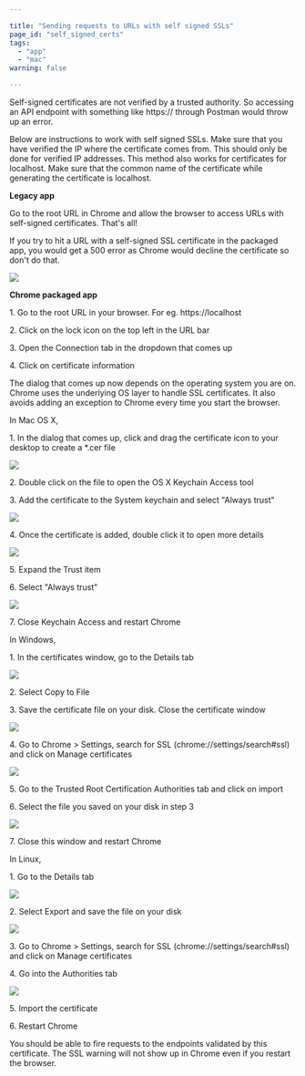```yaml
---

title: "Sending requests to URLs with self signed SSLs"
page_id: "self_signed_certs"
tags: 
  - "app"
  - "mac"
warning: false

---
```


Self-signed certificates are not verified by a trusted authority. So accessing an API endpoint with something like https:// through Postman would throw up an error.

Below are instructions to work with self signed SSLs. Make sure that you have verified the IP where the certificate comes from. This should only be done for verified IP addresses. This method also works for certificates for localhost. Make sure that the common name of the certificate while generating the certificate is localhost.

**Legacy app**

Go to the root URL in Chrome and allow the browser to access URLs with self-signed certificates. That's all!

If you try to hit a URL with a self-signed SSL certificate in the packaged app, you would get a 500 error as Chrome would decline the certificate so don't do that.

[![](https://www.postman.com/img/v1/docs/self_signed_certs/self_signed_certs_1.png)
][0]

**Chrome packaged app**

1\. Go to the root URL in your browser. For eg. https://localhost

2\. Click on the lock icon on the top left in the URL bar

3\. Open the Connection tab in the dropdown that comes up

4\. Click on certificate information

The dialog that comes up now depends on the operating system you are on. Chrome uses the underlying OS layer to handle SSL certificates. It also avoids adding an exception to Chrome every time you start the browser. 

In Mac OS X,

1\. In the dialog that comes up, click and drag the certificate icon to your desktop to create a \*.cer file

[![](https://www.postman.com/img/v1/docs/self_signed_certs/self_signed_certs_2.png)
][1]

2\. Double click on the file to open the OS X Keychain Access tool

3\. Add the certificate to the System keychain and select "Always trust"

[![](https://www.postman.com/img/v1/docs/self_signed_certs/self_signed_certs_3.png)
][2]

4\. Once the certificate is added, double click it to open more details

[![](https://www.postman.com/img/v1/docs/self_signed_certs/self_signed_certs_4.png)
][3]

5\. Expand the Trust item

6\. Select "Always trust"

[![](https://www.postman.com/img/v1/docs/self_signed_certs/self_signed_certs_5.png)
][4]

7\. Close Keychain Access and restart Chrome

In Windows,

1\. In the certificates window, go to the Details tab

[![](https://www.postman.com/img/v1/docs/self_signed_certs/self_signed_certs_6.png)
][5]

2\. Select Copy to File

3\. Save the certificate file on your disk. Close the certificate window

[![](https://www.postman.com/img/v1/docs/self_signed_certs/self_signed_certs_7.png)
][6]

4\. Go to Chrome \> Settings, search for SSL (chrome://settings/search\#ssl) and click on Manage certificates

[![](https://www.postman.com/img/v1/docs/self_signed_certs/self_signed_certs_8.png)
][7]

5\. Go to the Trusted Root Certification Authorities tab and click on import

6\. Select the file you saved on your disk in step 3

[![](https://www.postman.com/img/v1/docs/self_signed_certs/self_signed_certs_9.png)
][8]

7\. Close this window and restart Chrome

In Linux,

1\. Go to the Details tab

[![](https://www.postman.com/img/v1/docs/self_signed_certs/self_signed_certs_10.png)
][9]

2\. Select Export and save the file on your disk

[![](https://www.postman.com/img/v1/docs/self_signed_certs/self_signed_certs_11.png)
][10]

3\. Go to Chrome \> Settings, search for SSL (chrome://settings/search\#ssl) and click on Manage certificates

4\. Go into the Authorities tab

[![](https://www.postman.com/img/v1/docs/self_signed_certs/self_signed_certs_12.png)
][11]

5\. Import the certificate

6\. Restart Chrome

You should be able to fire requests to the endpoints validated by this certificate. The SSL warning will not show up in Chrome even if you restart the browser. 


[0]: https://www.postman.com/img/v1/docs/self_signed_certs/self_signed_certs_1.png
[1]: https://www.postman.com/img/v1/docs/self_signed_certs/self_signed_certs_2.png
[2]: https://www.postman.com/img/v1/docs/self_signed_certs/self_signed_certs_3.png
[3]: https://www.postman.com/img/v1/docs/self_signed_certs/self_signed_certs_4.png
[4]: https://www.postman.com/img/v1/docs/self_signed_certs/self_signed_certs_5.png
[5]: https://www.postman.com/img/v1/docs/self_signed_certs/self_signed_certs_6.png
[6]: https://www.postman.com/img/v1/docs/self_signed_certs/self_signed_certs_7.png
[7]: https://www.postman.com/img/v1/docs/self_signed_certs/self_signed_certs_8.png
[8]: https://www.postman.com/img/v1/docs/self_signed_certs/self_signed_certs_9.png
[9]: https://www.postman.com/img/v1/docs/self_signed_certs/self_signed_certs_10.png
[10]: https://www.postman.com/img/v1/docs/self_signed_certs/self_signed_certs_11.png
[11]: https://www.postman.com/img/v1/docs/self_signed_certs/self_signed_certs_12.png
